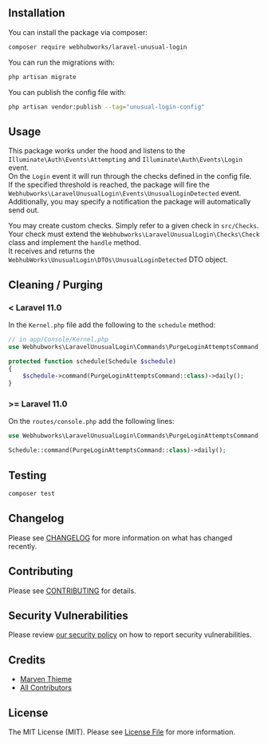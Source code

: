 ## Installation

You can install the package via composer:

```bash
composer require webhubworks/laravel-unusual-login
```

You can run the migrations with:

```bash
php artisan migrate
```

You can publish the config file with:

```bash
php artisan vendor:publish --tag="unusual-login-config"
```

## Usage
This package works under the hood and listens to the `Illuminate\Auth\Events\Attempting` and `Illuminate\Auth\Events\Login` event. \
On the `Login` event it will run through the checks defined in the config file. \
If the specified threshold is reached, the package will fire the `Webhubworks\LaravelUnusualLogin\Events\UnusualLoginDetected` event. \
Additionally, you may specify a notification the package will automatically send out.

You may create custom checks. Simply refer to a given check in `src/Checks`. \
Your check must extend the `Webhubworks\LaravelUnusualLogin\Checks\Check` class and implement the `handle` method. \
It receives and returns the `WebhubWorks\UnusualLogin\DTOs\UnusualLoginDetected` DTO object.

## Cleaning / Purging
### < Laravel 11.0
In the `Kernel.php` file add the following to the `schedule` method:

```php
// in app/Console/Kernel.php
use Webhubworks\LaravelUnusualLogin\Commands\PurgeLoginAttemptsCommand;

protected function schedule(Schedule $schedule)
{
    $schedule->command(PurgeLoginAttemptsCommand::class)->daily();
}
```

### >= Laravel 11.0
On the `routes/console.php` add the following lines:
```php
use Webhubworks\LaravelUnusualLogin\Commands\PurgeLoginAttemptsCommand;

Schedule::command(PurgeLoginAttemptsCommand::class)->daily();
```

## Testing

```bash
composer test
```

## Changelog

Please see [CHANGELOG](CHANGELOG.md) for more information on what has changed recently.

## Contributing

Please see [CONTRIBUTING](CONTRIBUTING.md) for details.

## Security Vulnerabilities

Please review [our security policy](../../security/policy) on how to report security vulnerabilities.

## Credits

- [Marven Thieme](https://github.com/marventhieme)
- [All Contributors](../../contributors)

## License

The MIT License (MIT). Please see [License File](LICENSE.md) for more information.
